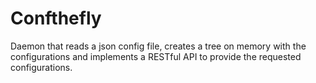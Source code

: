 Confthefly
==========
Daemon that reads a json config file, creates a tree on memory with the configurations and implements a RESTful API to provide the requested configurations.
